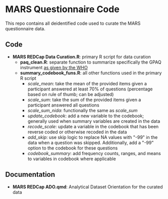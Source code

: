# MARS Questionnaire Code
This repo contains all deidentified code used to curate the MARS questionnaire data.

## Code
  - **MARS REDCap Data Curation.R**: primary R script for data curation 
    + **paq_clean.R**: separate function to summarize specifically the GPAQ instrument [as given by the WHO](https://www.who.int/publications/m/item/global-physical-activity-questionnaire)
    + **summary_codebook_funs.R**: all other functions used in the primary R script
      +  *scale_mean*: take the mean of the provided items given a participant answered at least 70% of questions (percentage based on rule of thumb; can be adjusted)
      +  *scale_sum*: take the sum of the provided items given a participant answered all questions
      +  *scale_sum_nida*: functionally the same as *scale_sum*
      +  *update_codebook*: add a new variable to the codebook; generally used when summary variables are created in the data
      +  *recode_scale*: update a variable in the codebook that has been reverse coded or otherwise recoded in the data
      +  *add_skip*: use skip logic to replace NA values with "-99" in the data when a question was skipped. Additionally, add a "-99" option to the codebook for these questions
      +  *codebook_summary*: add frequency counts, ranges, and means to variables in codebook where applicable

## Documentation
  - **MARS REDCap ADO.qmd**: Analytical Dataset Orientation for the curated data 
